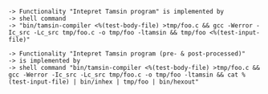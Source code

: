 
    -> Functionality "Intepret Tamsin program" is implemented by
    -> shell command
    -> "bin/tamsin-compiler <%(test-body-file) >tmp/foo.c && gcc -Werror -Ic_src -Lc_src tmp/foo.c -o tmp/foo -ltamsin && tmp/foo <%(test-input-file)"

    -> Functionality "Intepret Tamsin program (pre- & post-processed)"
    -> is implemented by
    -> shell command "bin/tamsin-compiler <%(test-body-file) >tmp/foo.c && gcc -Werror -Ic_src -Lc_src tmp/foo.c -o tmp/foo -ltamsin && cat %(test-input-file) | bin/inhex | tmp/foo | bin/hexout"


